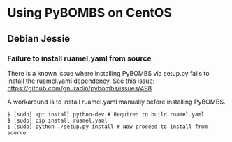 # Using PyBOMBS on CentOS

## Debian Jessie

### Failure to install ruamel.yaml from source

There is a known issue where installing PyBOMBS via setup.py fails to install
the ruamel.yaml dependency. See this issue: https://github.com/gnuradio/pybombs/issues/498

A workaround is to install ruamel.yaml manually before installing PyBOMBS.

    $ [sudo] apt install python-dev # Required to build ruamel.yaml
    $ [sudo] pip install ruamel.yaml
    $ [sudo] python ./setup.py install # Now proceed to install from source


